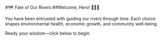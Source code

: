 #🗺 Fate of Our Rivers
##Welcome, Hero! 🌊🧜‍♂

You have been entrusted with guiding our rivers through time. Each choice shapes environmental health, economic growth, and community well-being.

Ready your wisdom—click below to begin.
